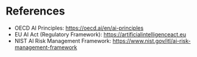# References

- OECD AI Principles: https://oecd.ai/en/ai-principles
- EU AI Act (Regulatory Framework): https://artificialintelligenceact.eu
- NIST AI Risk Management Framework: https://www.nist.gov/itl/ai-risk-management-framework
